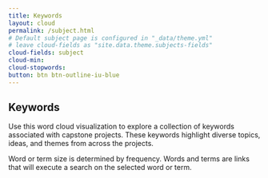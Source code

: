 ```yaml
---
title: Keywords
layout: cloud
permalink: /subject.html
# Default subject page is configured in "_data/theme.yml"
# leave cloud-fields as "site.data.theme.subjects-fields"
cloud-fields: subject
cloud-min: 
cloud-stopwords:
button: btn btn-outline-iu-blue
---
```


## Keywords


Use this word cloud visualization to explore a collection of keywords associated with capstone projects. These keywords highlight diverse topics, ideas, and themes from across the projects.  

Word or term size is determined by frequency. Words and terms are links that will execute a search on the selected word or term.
